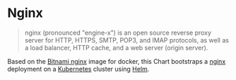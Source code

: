 # Nginx

> nginx (pronounced "engine-x") is an open source reverse proxy server for HTTP, HTTPS, SMTP, POP3, and IMAP protocols, as well as a load balancer, HTTP cache, and a web server (origin server).

Based on the [Bitnami nginx](https://github.com/bitnami/bitnami-docker-nginx) image for docker, this Chart bootstraps a [nginx](http://www.nginx.org) deployment on a [Kubernetes](http://kubernetes.io) cluster using [Helm](https://helm.sh).
